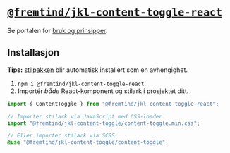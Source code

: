 # [`@fremtind/jkl-content-toggle-react`](https://jokul.fremtind.no/komponenter/contenttoggle)

Se portalen for [bruk og prinsipper](https://jokul.fremtind.no/komponenter/contenttoggle).

## Installasjon

**Tips:** [stilpakken](../content-toggle/) blir automatisk installert som en avhengighet.

1. `npm i @fremtind/jkl-content-toggle-react`.
2. Importér _både_ React-komponent og stilark i prosjektet ditt.

```js
import { ContentToggle } from "@fremtind/jkl-content-toggle-react";

// Importer stilark via JavaScript med CSS-loader.
import "@fremtind/jkl-content-toggle/content-toggle.min.css";
```

```scss
// Eller importer stilark via SCSS.
@use "@fremtind/jkl-content-toggle/content-toggle";
```

